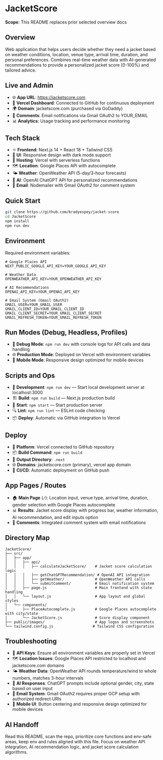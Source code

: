 # JacketScore
**Scope**: This README replaces prior selected overview docs

## Overview
Web application that helps users decide whether they need a jacket based on weather conditions, location, venue type, arrival time, duration, and personal preferences. Combines real-time weather data with AI-generated recommendations to provide a personalized jacket score (0-100%) and tailored advice.

## Live and Admin
- 🌐 **App URL**: https://jacketscore.com
- 🚀 **Vercel Dashboard**: Connected to GitHub for continuous deployment
- 🌍 **Domain**: jacketscore.com (purchased via GoDaddy)
- 📧 **Comments**: Email notifications via Gmail OAuth2 to YOUR_EMAIL
- 📊 **Analytics**: Usage tracking and performance monitoring

## Tech Stack
- ⚛️ **Frontend**: Next.js 14 + React 18 + Tailwind CSS
- 🎨 **UI**: Responsive design with dark mode support
- 🚀 **Hosting**: Vercel with serverless functions
- 🗺️ **Location**: Google Places API with autocomplete
- 🌤️ **Weather**: OpenWeather API (5-day/3-hour forecasts)
- 🤖 **AI**: OpenAI ChatGPT API for personalized recommendations
- 📧 **Email**: Nodemailer with Gmail OAuth2 for comment system

## Quick Start
```bash
git clone https://github.com/bradyespey/jacket-score
cd JacketScore
npm install
npm run dev
```

## Environment
Required environment variables:

```env
# Google Places API
NEXT_PUBLIC_GOOGLE_API_KEY=YOUR_GOOGLE_API_KEY

# Weather Data
OPENWEATHER_API_KEY=YOUR_OPENWEATHER_API_KEY

# AI Recommendations
OPENAI_API_KEY=YOUR_OPENAI_API_KEY

# Email System (Gmail OAuth2)
GMAIL_USER=YOUR_GMAIL_USER
GMAIL_CLIENT_ID=YOUR_GMAIL_CLIENT_ID
GMAIL_CLIENT_SECRET=YOUR_GMAIL_CLIENT_SECRET
GMAIL_REFRESH_TOKEN=YOUR_GMAIL_REFRESH_TOKEN
```

## Run Modes (Debug, Headless, Profiles)
- 🐛 **Debug Mode**: `npm run dev` with console logs for API calls and data handling
- 🌐 **Production Mode**: Deployed on Vercel with environment variables
- 📱 **Mobile Mode**: Responsive design optimized for mobile devices

## Scripts and Ops
- 🔧 **Development**: `npm run dev` — Start local development server at localhost:3000
- 🏗️ **Build**: `npm run build` — Next.js production build
- 🚀 **Start**: `npm start` — Start production server
- 🔍 **Lint**: `npm run lint` — ESLint code checking
- 📦 **Deploy**: Automatic via GitHub integration to Vercel

## Deploy
- 🚀 **Platform**: Vercel connected to GitHub repository
- 📦 **Build Command**: `npm run build`
- 📁 **Output Directory**: `.next`
- 🌐 **Domains**: jacketscore.com (primary), vercel app domain
- 🔄 **CI/CD**: Automatic deployment on GitHub push

## App Pages / Routes
- 🏠 **Main Page** (`/`): Location input, venue type, arrival time, duration, gender selection with Google Places autocomplete
- 📊 **Results**: Jacket score display with progress bar, weather information, AI recommendation, and edit inputs option
- 📧 **Comments**: Integrated comment system with email notifications

## Directory Map
```
JacketScore/
├── src/
│   ├── app/
│   │   ├── api/
│   │   │   ├── calculateJacketScore/    # Jacket score calculation logic
│   │   │   ├── getChatGPTRecommendation/ # OpenAI API integration
│   │   │   ├── getWeather/              # OpenWeather API calls
│   │   │   └── submitComment/           # Email notification system
│   │   ├── page.js                      # Main frontend with state handling
│   │   └── layout.js                    # App layout and global styles
│   └── components/
│       ├── PlaceAutocomplete.js         # Google Places autocomplete with city/state
│       └── JacketScore.js               # Score display component
├── public/images/                       # App logos and screenshots
└── tailwind.config.js                  # Tailwind CSS configuration
```

## Troubleshooting
- 🔑 **API Keys**: Ensure all environment variables are properly set in Vercel
- 🗺️ **Location Issues**: Google Places API restricted to localhost and jacketscore.com domains
- 🌤️ **Weather Data**: OpenWeather API rounds temperature/wind to whole numbers, matches 3-hour intervals
- 🤖 **AI Responses**: ChatGPT prompts include optional gender, city, state based on user input
- 📧 **Email System**: Gmail OAuth2 requires proper GCP setup with authorized redirect URIs
- 📱 **Mobile UI**: Button centering and responsive design optimized for mobile devices

## AI Handoff
Read this README, scan the repo, prioritize core functions and env-safe areas, keep env and rules aligned with this file. Focus on weather API integration, AI recommendation logic, and jacket score calculation algorithms.